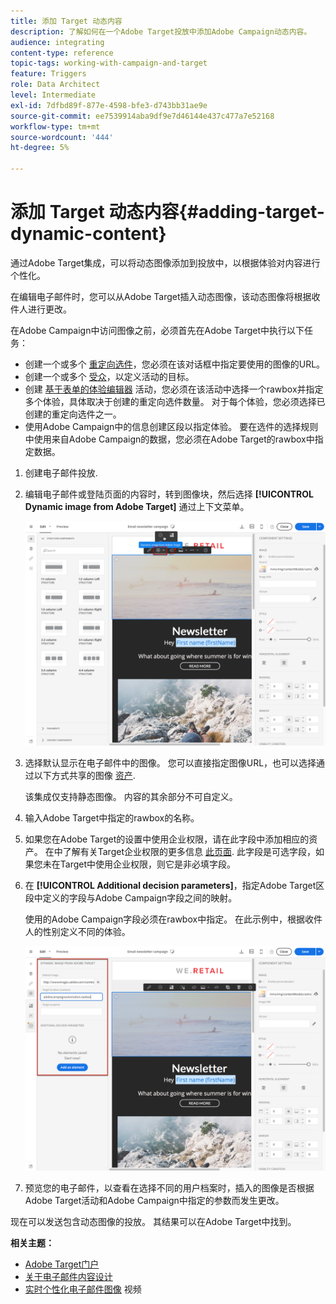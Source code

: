 ```yaml
---
title: 添加 Target 动态内容
description: 了解如何在一个Adobe Target投放中添加Adobe Campaign动态内容。
audience: integrating
content-type: reference
topic-tags: working-with-campaign-and-target
feature: Triggers
role: Data Architect
level: Intermediate
exl-id: 7dfbd89f-877e-4598-bfe3-d743bb31ae9e
source-git-commit: ee7539914aba9df9e7d46144e437c477a7e52168
workflow-type: tm+mt
source-wordcount: '444'
ht-degree: 5%

---
```


# 添加 Target 动态内容{#adding-target-dynamic-content}

通过Adobe Target集成，可以将动态图像添加到投放中，以根据体验对内容进行个性化。

在编辑电子邮件时，您可以从Adobe Target插入动态图像，该动态图像将根据收件人进行更改。

在Adobe Campaign中访问图像之前，必须首先在Adobe Target中执行以下任务：

* 创建一个或多个 [重定向选件](https://experienceleague.adobe.com/docs/target/using/experiences/offers/offer-redirect.html)，您必须在该对话框中指定要使用的图像的URL。
* 创建一个或多个 [受众](https://experienceleague.adobe.com/docs/target/using/audiences/create-audiences/audiences.html)，以定义活动的目标。
* 创建 [基于表单的体验编辑器](https://experienceleague.adobe.com/docs/target/using/experiences/form-experience-composer.html) 活动，您必须在该活动中选择一个rawbox并指定多个体验，具体取决于创建的重定向选件数量。 对于每个体验，您必须选择已创建的重定向选件之一。
* 使用Adobe Campaign中的信息创建区段以指定体验。 要在选件的选择规则中使用来自Adobe Campaign的数据，您必须在Adobe Target的rawbox中指定数据。

1. 创建电子邮件投放.
1. 编辑电子邮件或登陆页面的内容时，转到图像块，然后选择 **[!UICONTROL Dynamic image from Adobe Target]** 通过上下文菜单。

   ![](assets/tar_insert_dynamic_image.png)

1. 选择默认显示在电子邮件中的图像。 您可以直接指定图像URL，也可以选择通过以下方式共享的图像 [资产](../../integrating/using/working-with-campaign-and-assets-core-service.md).

   该集成仅支持静态图像。 内容的其余部分不可自定义。

1. 输入Adobe Target中指定的rawbox的名称。
1. 如果您在Adobe Target的设置中使用企业权限，请在此字段中添加相应的资产。 在中了解有关Target企业权限的更多信息 [此页面](https://experienceleague.adobe.com/docs/target/using/administer/manage-users/enterprise/properties-overview.html). 此字段是可选字段，如果您未在Target中使用企业权限，则它是非必填字段。
1. 在 **[!UICONTROL Additional decision parameters]**，指定Adobe Target区段中定义的字段与Adobe Campaign字段之间的映射。

   使用的Adobe Campaign字段必须在rawbox中指定。 在此示例中，根据收件人的性别定义不同的体验。

   ![](assets/tar_additional_decisionning_parameters.png)

1. 预览您的电子邮件，以查看在选择不同的用户档案时，插入的图像是否根据Adobe Target活动和Adobe Campaign中指定的参数而发生更改。

现在可以发送包含动态图像的投放。 其结果可以在Adobe Target中找到。

**相关主题：**

* [Adobe Target门户](https://experienceleague.adobe.com/docs/target/using/integrate/campaign-and-target.html)
* [关于电子邮件内容设计](../../designing/using/designing-content-in-adobe-campaign.md)
* [实时个性化电子邮件图像](https://helpx.adobe.com/cn/marketing-cloud/how-to/email-marketing.html) 视频
